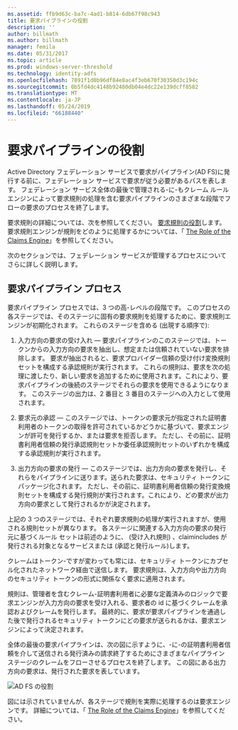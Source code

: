 ```yaml
---
ms.assetid: ffb9d63c-ba7c-4ad1-b814-6db67f98c943
title: 要求パイプラインの役割
description: ''
author: billmath
ms.author: billmath
manager: femila
ms.date: 05/31/2017
ms.topic: article
ms.prod: windows-server-threshold
ms.technology: identity-adfs
ms.openlocfilehash: 7891f1d0b96df84e8ac4f3eb670f30350d3c194c
ms.sourcegitcommit: 0b5fd4dc4148b92480db04e4dc22e139dcff8582
ms.translationtype: MT
ms.contentlocale: ja-JP
ms.lasthandoff: 05/24/2019
ms.locfileid: "66188440"
---
```

# <a name="the-role-of-the-claims-pipeline"></a>要求パイプラインの役割
Active Directory フェデレーション サービスで要求がパイプライン\(AD FS\)に発行する前に、フェデレーション サービスで要求が従う必要があるパスを表します。 フェデレーション サービス全体の最後で管理される\-に\-もクレーム ルール エンジンによって要求規則の処理を含む要求パイプラインのさまざまな段階でフローの要求のプロセスを終了します。  
  
要求規則の詳細については、次を参照してください。 [要求規則の役割](The-Role-of-Claim-Rules.md)します。 要求規則エンジンが規則をどのように処理するかについては、「 [The Role of the Claims Engine](The-Role-of-the-Claims-Engine.md)」を参照してください。  
  
次のセクションでは、フェデレーション サービスが管理するプロセスについてさらに詳しく説明します。  
  
## <a name="claims-pipeline-process"></a>要求パイプライン プロセス  
要求パイプライン プロセスでは、3 つの高\-レベルの段階です。 このプロセスの各ステージでは、そのステージに固有の要求規則を処理するために、要求規則エンジンが初期化されます。 これらのステージを含める \(出現する順序で\):  
  
1.  入力方向の要求の受け入れ — 要求パイプラインのこのステージでは、トークンからの入力方向の要求を抽出し、想定または信頼されていない要求を排除します。 要求が抽出されると、要求プロバイダー信頼の受け付け変換規則セットを構成する承認規則が実行されます。 これらの規則は、要求を次の処理に渡したり、新しい要求を追加するために使用されます。これにより、要求パイプラインの後続のステージでそれらの要求を使用できるようになります。 このステージの出力は、2 番目と 3 番目のステージへの入力として使用されます。  
  
2.  要求元の承認 — このステージでは、トークンの要求元が指定された証明書利用者のトークンの取得を許可されているかどうかに基づいて、要求エンジンが許可を発行するか、または要求を拒否します。 ただし、その前に、証明書利用者信頼の発行承認規則セットか委任承認規則セットのいずれかを構成する承認規則が実行されます。  
  
3.  出力方向の要求の発行 — このステージでは、出力方向の要求を発行し、それらをパイプラインに送ります。送られた要求は、セキュリティ トークンにパッケージ化されます。 ただし、その前に、証明書利用者信頼の発行変換規則セットを構成する発行規則が実行されます。これにより、どの要求が出力方向の要求として発行されるかが決定されます。  
  
上記の 3 つのステージでは、それぞれ要求規則の処理が実行されますが、使用される規則セットが異なります。 各ステージに関連する入力方向の要求の発行元に基づくルール セットは前述のように、 \(受け入れ規則\) 、claimincludes が発行される対象となるサービスまたは \(承認と発行ルール\)します。  
  
クレームはトークン\-ですが変わっても常には、セキュリティ トークンにカプセル化されたネットワーク経由で送信します。 要求規則は、入力方向や出力方向のセキュリティ トークンの形式に関係なく要求に適用されます。  
  
規則は、管理者を含むクレーム\-証明書利用者に必要な定義済みのロジックで要求エンジンが入力方向の要求を受け入れる、要求者の id に基づくクレームを承認およびクレームを発行します。 最終的に、要求が要求パイプラインを通過した後で発行されるセキュリティ トークンにどの要求が送られるかは、要求エンジンによって決定されます。  
  
全体の最後の要求パイプラインは、次の図に示すように、\-に\-の証明書利用者信頼を介して送信される発行済みの請求終了するためにさまざまなパイプライン ステージのクレームをフローさせるプロセスを終了します。 この図にある出力方向の要求は、発行された要求を表しています。  
  
![AD FS の役割](media/adfs2_pipeline.gif)  
  
図には示されていませんが、各ステージで規則を実際に処理するのは要求エンジンです。 詳細については、「 [The Role of the Claims Engine](The-Role-of-the-Claims-Engine.md)」を参照してください。  
  

